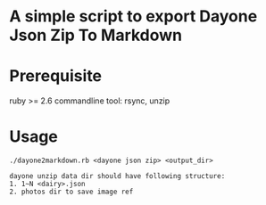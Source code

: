 # A simple script to export Dayone Json Zip To Markdown

# Prerequisite
ruby >= 2.6
commandline tool: rsync, unzip

# Usage

```
./dayone2markdown.rb <dayone json zip> <output_dir>

dayone unzip data dir should have following structure:
1. 1~N <dairy>.json
2. photos dir to save image ref
```
